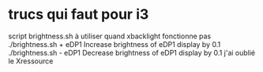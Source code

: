 # trucs qui faut pour i3
script brightness.sh à utiliser quand xbacklight fonctionne pas
./brightness.sh + eDP1     Increase brightness of eDP1 display by 0.1
./brightness.sh - eDP1     Decrease brightness of eDP1 display by 0.1
j'ai oublié le Xressource

